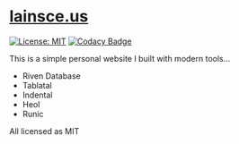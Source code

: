 # [lainsce.us](https://lainsce.us)
[![License: MIT](https://img.shields.io/badge/License-MIT-blue.svg)]()
[![Codacy Badge](https://api.codacy.com/project/badge/Grade/f4ffa0ec760545b795123dd66303f1af)](https://www.codacy.com/app/lainsce/lainsce.github.io?utm_source=github.com&amp;utm_medium=referral&amp;utm_content=lainsce/lainsce.github.io&amp;utm_campaign=Badge_Grade)

This is a simple personal website I built with modern tools...

- Riven Database
- Tablatal
- Indental
- Heol
- Runic

All licensed as MIT
